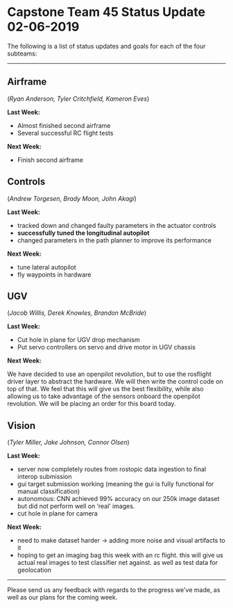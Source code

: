 # Capstone Team 45 Status Update 02-06-2019

The following is a list of status updates and goals for each of the four subteams:

* * *

## Airframe

(*Ryan Anderson, Tyler Critchfield, Kameron Eves*)

**Last Week:**

- Almost finished second airframe
- Several successful RC flight tests

**Next Week:**

- Finish second airframe

## Controls

(*Andrew Torgesen, Brady Moon, John Akagi*)

**Last Week:**

- tracked down and changed faulty parameters in the actuator controls
- **successfully tuned the longitudinal autopilot**
- changed parameters in the path planner to improve its performance

**Next Week:**

- tune lateral autopilot
- fly waypoints in hardware

## UGV

(*Jacob Willis, Derek Knowles, Brandon McBride*)

**Last Week:**

- Cut hole in plane for UGV drop mechanism
- Put servo controllers on servo and drive motor in UGV chassis

**Next Week:**

We have decided to use an openpilot revolution, but to use the rosflight driver layer to abstract the hardware. We will then write the control code on top of that. We feel that this will give us the best flexibility, while also allowing us to take advantage of the sensors onboard the openpilot revolution. We will be placing an order for this board today.

## Vision

(*Tyler Miller, Jake Johnson, Connor Olsen*)

**Last Week:**

- server now completely routes from rostopic data ingestion to final interop submission
- gui target submission working (meaning the gui is fully functional for manual classification)
- autonomous: CNN achieved 99% accuracy on our 250k image dataset but did not perform well on ‘real’ images.
- cut hole in plane for camera

**Next Week:**

- need to make dataset harder $\rightarrow$ adding more noise and visual artifacts to it
- hoping to get an imaging bag this week with an rc flight. this will give us actual real images to test classifier net against. as well as test data for geolocation

* * *

Please send us any feedback with regards to the progress we've made, as well as our plans for the coming week.
